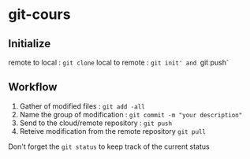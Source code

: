 # git-cours

## Initialize

remote to local : `git clone`
local to remote : `git init' and `git push`

## Workflow

1. Gather of modified files : `git add -all`
2. Name the group of modification : `git commit -m "your description"`
3. Send to the cloud/remote repository : `git push`
4. Reteive modification from the remote repository `git pull`

Don't forget the `git status` to keep track of the current status
